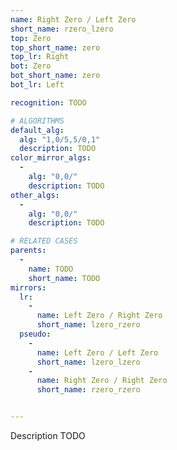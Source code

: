 ```yaml
---
name: Right Zero / Left Zero
short_name: rzero_lzero
top: Zero
top_short_name: zero
top_lr: Right
bot: Zero
bot_short_name: zero
bot_lr: Left

recognition: TODO

# ALGORITHMS
default_alg:
  alg: "1,0/5,5/0,1"
  description: TODO
color_mirror_algs:
  -
    alg: "0,0/"
    description: TODO
other_algs:
  -
    alg: "0,0/"
    description: TODO

# RELATED CASES
parents:
  -
    name: TODO
    short_name: TODO
mirrors:
  lr:
    -
      name: Left Zero / Right Zero
      short_name: lzero_rzero
  pseudo:
    -
      name: Left Zero / Left Zero
      short_name: lzero_lzero
    -
      name: Right Zero / Right Zero
      short_name: rzero_rzero


---
```


Description TODO

